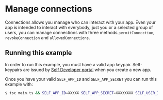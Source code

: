 # Manage connections

Connections allows you manage who can interact with your app. Even your app is intended to interact with everybody, just you or a selected group of users, you can manage connections with three methods `permitConnection`, `revokeConnection` and `allowedConnections`.

## Running this example

In order to run this example, you must have a valid app keypair. Self-keypairs are issued by [Self Developer portal](https://developer.selfid.net/) when you create a new app.

Once you have your valid `SELF_APP_ID` and `SELF_APP_SECRET` you can run this example with:

```bash
$ tsc main.ts && SELF_APP_ID=XXXXX SELF_APP_SECRET=XXXXXXXX SELF_USER_ID="<your_self_id>" node main.js
```
